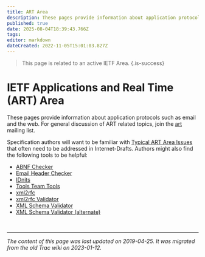 ```yaml
---
title: ART Area
description: These pages provide information about application protocols such as email and the web.
published: true
date: 2025-08-04T18:39:43.766Z
tags: 
editor: markdown
dateCreated: 2022-11-05T15:01:03.827Z
---
```


> This page is related to an active IETF Area.
{.is-success}

# IETF Applications and Real Time (ART) Area

These pages provide information about application protocols such as email and the web. For general discussion of ART related topics, join the [art](https://www.ietf.org/mailman/listinfo/art) mailing list.

Specification authors will want to be familiar with [Typical ART Area Issues](/group/art/TypicalARTAreaIssues) that often need to be addressed in Internet-Drafts. Authors might also find the following tools to be helpful:

- [ABNF Checker](http://tools.ietf.org/tools/bap/abnf.cgi)
- [Email Header Checker](http://tools.ietf.org/tools/msglint/)
- [IDnits](http://tools.ietf.org/tools/idnits/)
- [Tools Team Tools](http://tools.ietf.org/inventory/verif-tools)
- [xml2rfc](http://xml.resource.org/)
- [xml2rfc Validator](http://fenron.net/~fenner/ietf/xml2rfc-valid/)
- [XML Schema Validator](http://www.w3.org/2001/03/webdata/xsv)
- [XML Schema Validator (alternate)](http://validate.openlaboratory.net/)


&nbsp;
&nbsp;
&nbsp;

---

*The content of this page was last updated on 2019-04-25. It was migrated from the old Trac wiki on 2023-01-12.*
